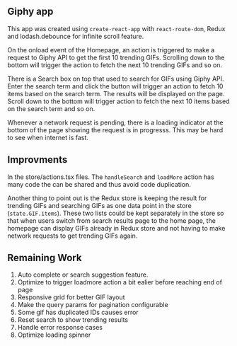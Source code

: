## Giphy app

This app was created using `create-react-app` with `react-route-dom`, Redux and lodash.debounce for infinite scroll feature.

On the onload event of the Homepage, an action is triggered to make a request to Giphy API to get the first 10 trending GIFs. Scrolling down to the bottom will trigger the action to fetch the next 10 trending GIFs and so on.

There is a Search box on top that used to search for GIFs using Giphy API. Enter the search term and click the button will trigger an action to fetch 10 items based on the search term. The results will be displayed on the page. Scroll down to the bottom will trigger action to fetch the next 10 items based on the search term and so on.

Whenever a network request is pending, there is a loading indicator at the bottom of the page showing the request is in progresss. This may be hard to see when internet is fast.

## Improvments

In the store/actions.tsx files. The `handleSearch` and `loadMore` action has many code the can be shared and thus avoid code duplication.

Another thing to point out is the Redux store is keeping the result for trending GIFs and searching GIFs as one data point in the store (`state.GIF.items`). These two lists could be kept separately in the store so that when users switch from search results page to the home page, the homepage can display GIFs already in Redux store and not having to make network requests to get trending GIFs again.

## Remaining Work

1. Auto complete or search suggestion feature.
2. Optimize to trigger loadmore action a bit ealier before reaching end of page
3. Responsive grid for better GIF layout
4. Make the query params for pagination configurable
5. Some gif has duplicated IDs causes error
6. Reset search to show trending results
7. Handle error response cases
8. Optimize loading spinner
